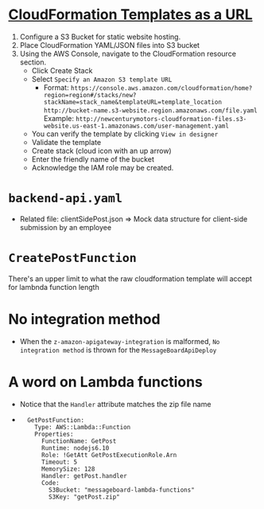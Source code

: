 # [CloudFormation Templates as a URL](https://aws.amazon.com/blogs/devops/construct-your-own-launch-stack-url/)
1. Configure a S3 Bucket for static website hosting.
2. Place CloudFormation YAML/JSON files into S3 bucket
3. Using the AWS Console, navigate to the CloudFormation resource section.
    - Click Create Stack
    - Select `Specify an Amazon S3 template URL`
        - Format:
        `https://console.aws.amazon.com/cloudformation/home?region=region#/stacks/new?stackName=stack_name&templateURL=template_location`
        `http://bucket-name.s3-website.region.amazonaws.com/file.yaml`
        Example: 
        `http://newcenturymotors-cloudformation-files.s3-website.us-east-1.amazonaws.com/user-management.yaml`
    - You can verify the template by clicking `View in designer`
    - Validate the template
    - Create stack (cloud icon with an up arrow)
    - Enter the friendly name of the bucket 
    - Acknowledge the IAM role may be created.

# `backend-api.yaml` 
- Related file: clientSidePost.json => Mock data structure for client-side submission by an employee

# `CreatePostFunction`
There's an upper limit to what the raw cloudformation template will accept for lambnda function length 



# No integration method
- When the `z-amazon-apigateway-integration` is malformed, `No integration method` is thrown for the `MessageBoardApiDeploy`


# A word on Lambda functions
- Notice that the `Handler` attribute matches the zip file name
- ``` 
    GetPostFunction:
      Type: AWS::Lambda::Function
      Properties:
        FunctionName: GetPost
        Runtime: nodejs6.10
        Role: !GetAtt GetPostExecutionRole.Arn
        Timeout: 5
        MemorySize: 128
        Handler: getPost.handler
        Code:
          S3Bucket: "messageboard-lambda-functions"
          S3Key: "getPost.zip"
    ```
